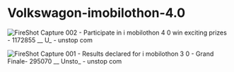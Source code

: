 # Volkswagon-imobilothon-4.0
![FireShot Capture 002 - Participate in i mobilothon 4 0   win exciting prizes  - 1172855 __ U_ - unstop com](https://github.com/user-attachments/assets/b3389c54-4b89-4420-8025-76f9ce5bd73d)


![FireShot Capture 001 - Results declared for i mobilothon 3 0 - Grand Finale- 295070 __ Unsto_ - unstop com](https://github.com/user-attachments/assets/0310206d-9069-49a7-a594-56a5d5af1627)
